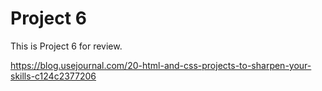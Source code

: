 <h1>Project 6</h1>

This is Project 6 for review.

https://blog.usejournal.com/20-html-and-css-projects-to-sharpen-your-skills-c124c2377206